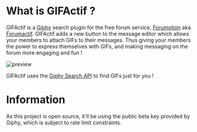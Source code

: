 # What is GIFActif ?

GIFActif is a [Giphy](http://giphy.com/) search plugin for the free forum service, [Forumotion](http://www.forumotion.com/) aka [Forumactif](http://www.forumactif.com/). GIFActif adds a new button to the message editor which allows your members to attach GIFs to their messages. Thus giving your members the power to express themselves with GIFs, and making messaging on the forum more engaging and fun !

![preview](http://i.imgur.com/2DO0i76.gif)

GIFActif uses the [Giphy Search API](https://github.com/Giphy/GiphyAPI#search-endpoint) to find GIFs just for you ! 

# Information
As this project is open source, it'll be using the public beta key provided by Giphy, which is subject to rate limit constraints.

